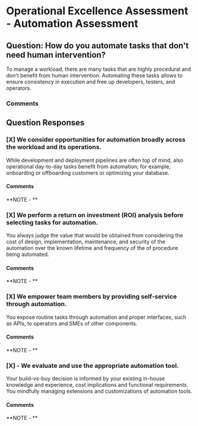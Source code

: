 # Operational Excellence Assessment - Automation Assessment
## Question: How do you automate tasks that don't need human intervention?

To manage a workload, there are many tasks that are highly procedural and don't benefit from human intervention. Automating these tasks allows to ensure consistency in execution and free up developers, testers, and operators.


### Comments


## Question Responses

### [X] **We consider opportunities for automation broadly across the workload and its operations.**
While development and deployment pipelines are often top of mind, also operational day-to-day tasks benefit from automation; for example, onboarding or offboarding customers or optimizing your database.
#### Comments


**NOTE - **


### [X] **We perform a return on investment (ROI) analysis before selecting tasks for automation.**
You always judge the value that would be obtained from considering the cost of design, implementation, maintenance, and security of the automation over the known lifetime and frequency of the of procedure being automated.
#### Comments


**NOTE - **

### [X] **We empower team members by providing self-service through automation.**
You expose routine tasks through automation and proper interfaces, such as APIs, to operators and SMEs of other components.
#### Comments


**NOTE - **

### [X] - **We evaluate and use the appropriate automation tool.**
Your build-vs-buy decision is informed by your existing in-house knowledge and experience, cost implications and functional requirements. You mindfully managing extensions and customizations of automation tools.
#### Comments


**NOTE - **

